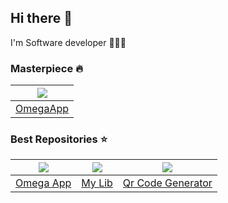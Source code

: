 ## Hi there 👋 

I'm Software developer 🧑🏻‍💻

### Masterpiece  🔥
|<img src="https://alinsheikh.github.io/portfolio/assets/portfolio/omega.jpg"/>| 
|-------------|
|[OmegaApp](https://github.com/AliNezarSheikh/OmegaApp/tree/version3)|


### Best Repositories ⭐
|<img src="https://alinsheikh.github.io/portfolio/assets/portfolio/omega.jpg"/>| <img src="https://alinsheikh.github.io/portfolio/assets/portfolio/mylib.jpeg"/>|<img src="https://alinsheikh.github.io/portfolio/assets/portfolio/qrcode.png"/>|
|-------------|-------------|-------------|
|[Omega App](https://github.com/AliNezarSheikh/OmegaApp/tree/version3)|[ My Lib](https://github.com/AliNSheikh/Mylib)|[Qr Code Generator](https://github.com/AliNSheikh/qrcodegenerator)|
